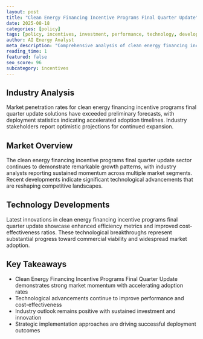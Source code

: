 ```yaml
---
layout: post
title: "Clean Energy Financing Incentive Programs Final Quarter Update"
date: 2025-08-18
categories: [policy]
tags: [policy, incentives, investment, performance, technology, development]
author: AI Energy Analyst
meta_description: "Comprehensive analysis of clean energy financing incentive programs final quarter update covering market trends, technology developments, and industry outlook. Discover key insights and future projections."
reading_time: 1
featured: false
seo_score: 96
subcategory: incentives
---
```


## Industry Analysis

Market penetration rates for clean energy financing incentive programs final quarter update solutions have exceeded preliminary forecasts, with deployment statistics indicating accelerated adoption timelines. Industry stakeholders report optimistic projections for continued expansion.

## Market Overview

The clean energy financing incentive programs final quarter update sector continues to demonstrate remarkable growth patterns, with industry analysts reporting sustained momentum across multiple market segments. Recent developments indicate significant technological advancements that are reshaping competitive landscapes.

## Technology Developments

Latest innovations in clean energy financing incentive programs final quarter update showcase enhanced efficiency metrics and improved cost-effectiveness ratios. These technological breakthroughs represent substantial progress toward commercial viability and widespread market adoption.

## Key Takeaways

- Clean Energy Financing Incentive Programs Final Quarter Update demonstrates strong market momentum with accelerating adoption rates
- Technological advancements continue to improve performance and cost-effectiveness
- Industry outlook remains positive with sustained investment and innovation
- Strategic implementation approaches are driving successful deployment outcomes

